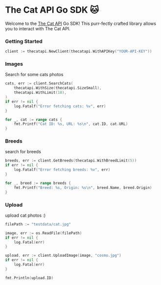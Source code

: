 # The Cat API Go SDK 🐱

Welcome to the [The Cat API](https://thecatapi.com/) Go SDK! This purr-fectly crafted library allows you to interact with The Cat API.

### Getting Started

```go
client := thecatapi.NewClient(thecatapi.WithAPIKey("YOUR-API-KEY"))
```

### Images

Search for some cats photos

```go
cats, err := client.SearchCats(
    thecatapi.WithSize(thecatapi.SizeSmall),
    thecatapi.WithLimit(10),
)
if err != nil {
    log.Fatalf("Error fetching cats: %v", err)
}

for _, cat := range cats {
    fmt.Printf("Cat ID: %s, URL: %s\n", cat.ID, cat.URL)
}
```

### Breeds

search for breeds

```go
breeds, err := client.GetBreeds(thecatapi.WithBreedLimit(5))
if err != nil {
    log.Fatalf("Error fetching breeds: %v", err)
}

for _, breed := range breeds {
    fmt.Printf("Breed: %s, Origin: %s\n", breed.Name, breed.Origin)
}
```
### Upload

upload cat photos :)

```go
filePath := "testdata/cat.jpg"

image, err := os.ReadFile(filePath)
if err != nil {
    log.Fatal(err)
}

upload, err := client.UploadImage(image, "cosmo.jpg")
if err != nil {
    log.Fatal(err)
}

fmt.Println(upload.ID)
```
